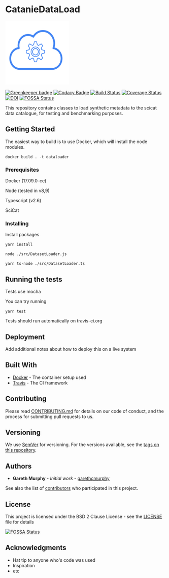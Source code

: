 # CatanieDataLoad

<img src="https://github.com/datacurationproject/CatanieDataLoad/blob/develop/assets/metadataupload.png" alt="icon" width="200" height="200">



[![Greenkeeper badge](https://badges.greenkeeper.io/datacurationproject/CatanieDataLoad.svg)](https://greenkeeper.io/)
[![Codacy Badge](https://api.codacy.com/project/badge/Grade/e9c631a50f8c4018925d0aaedbb38d30)](https://www.codacy.com/app/garethcmurphy/CatanieDataLoad?utm_source=github.com&utm_medium=referral&utm_content=datacurationproject/CatanieDataLoad&utm_campaign=badger)
[![Build Status](https://travis-ci.org/datacurationproject/CatanieDataLoad.svg?branch=master)](https://travis-ci.org/datacurationproject/CatanieDataLoad)
[![Coverage Status](https://coveralls.io/repos/github/datacurationproject/CatanieDataLoad/badge.svg?branch=master)](https://coveralls.io/github/datacurationproject/CatanieDataLoad?branch=master)
[![DOI](https://zenodo.org/badge/103987354.svg)](https://zenodo.org/badge/latestdoi/103987354)
[![FOSSA Status](https://app.fossa.io/api/projects/git%2Bgithub.com%2Fdatacurationproject%2FCatanieDataLoad.svg?type=shield)](https://app.fossa.io/projects/git%2Bgithub.com%2Fdatacurationproject%2FCatanieDataLoad?ref=badge_shield)


This repository contains classes to load synthetic metadata to the scicat data catalogue, for testing and benchmarking purposes.


## Getting Started


The easiest way to build is to use Docker, which will install the node modules.
```
docker build . -t dataloader
```

### Prerequisites

Docker (17.09.0-ce)

Node (tested in v8,9)

Typescript (v2.6)

SciCat



### Installing


Install packages
```
yarn install
```

```
node ./src/DatasetLoader.js
```
```
yarn ts-node ./src/DatasetLoader.ts
```


## Running the tests

Tests use mocha

You can try running 
```
yarn test
```

Tests should run automatically on travis-ci.org



## Deployment

Add additional notes about how to deploy this on a live system

## Built With

* [Docker](http://hub.docker.com/) - The container setup used
* [Travis](https://travis-ci.org/) - The CI framework

## Contributing

Please read [CONTRIBUTING.md](https://github.com/datacurationproject/CatanieDataLoad/blob/master/CONTRIBUTING.md) for details on our code of conduct, and the process for submitting pull requests to us.

## Versioning

We use [SemVer](http://semver.org/) for versioning. For the versions available, see the [tags on this repository](https://github.com/datacurationproject/CatanieDataLoad/tags). 

## Authors

* **Gareth Murphy** - *Initial work* - [garethcmurphy](https://github.com/garethcmurphy)

See also the list of [contributors](https://github.com/your/project/contributors) who participated in this project.

## License

This project is licensed under the BSD 2 Clause License - see the [LICENSE](LICENSE) file for details


[![FOSSA Status](https://app.fossa.io/api/projects/git%2Bgithub.com%2Fdatacurationproject%2FCatanieDataLoad.svg?type=large)](https://app.fossa.io/projects/git%2Bgithub.com%2Fdatacurationproject%2FCatanieDataLoad?ref=badge_large)

## Acknowledgments

* Hat tip to anyone who's code was used
* Inspiration
* etc
